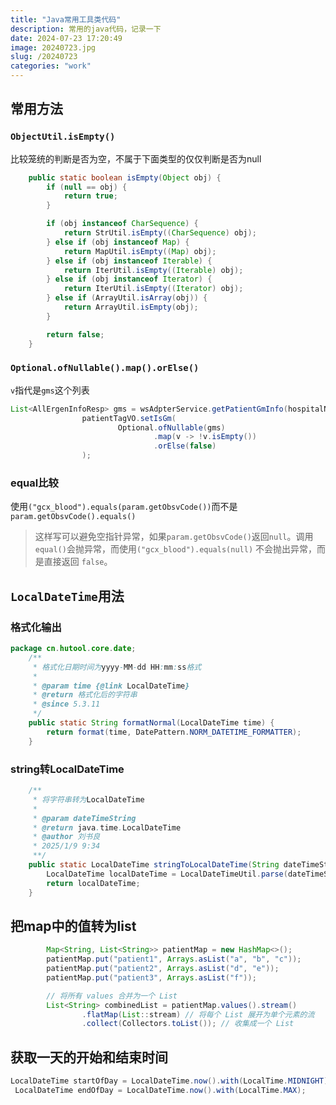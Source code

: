 ```yaml
---
title: "Java常用工具类代码"
description: 常用的java代码，记录一下
date: 2024-07-23 17:20:49
image: 20240723.jpg
slug: /20240723
categories: "work"
---
```


## 常用方法

### `ObjectUtil.isEmpty()`

比较笼统的判断是否为空，不属于下面类型的仅仅判断是否为null

```java
    public static boolean isEmpty(Object obj) {
        if (null == obj) {
            return true;
        }

        if (obj instanceof CharSequence) {
            return StrUtil.isEmpty((CharSequence) obj);
        } else if (obj instanceof Map) {
            return MapUtil.isEmpty((Map) obj);
        } else if (obj instanceof Iterable) {
            return IterUtil.isEmpty((Iterable) obj);
        } else if (obj instanceof Iterator) {
            return IterUtil.isEmpty((Iterator) obj);
        } else if (ArrayUtil.isArray(obj)) {
            return ArrayUtil.isEmpty(obj);
        }

        return false;
    }
```

### `Optional.ofNullable().map().orElse()`

`v`指代是`gms`这个列表

```java 
List<AllErgenInfoResp> gms = wsAdpterService.getPatientGmInfo(hospitalNumber);
                patientTagVO.setIsGm(
                        Optional.ofNullable(gms)
                                .map(v -> !v.isEmpty())
                                .orElse(false)
                );
```

### equal比较

使用`("gcx_blood").equals(param.getObsvCode())`而不是`param.getObsvCode().equals()`

> 这样写可以避免空指针异常，如果`param.getObsvCode()`返回`null`。调用`equal()`会抛异常，而使用`("gcx_blood").equals(null)` 不会抛出异常，而是直接返回 `false`。

## `LocalDateTime`用法

### 格式化输出

```java
package cn.hutool.core.date;
	/**
	 * 格式化日期时间为yyyy-MM-dd HH:mm:ss格式
	 *
	 * @param time {@link LocalDateTime}
	 * @return 格式化后的字符串
	 * @since 5.3.11
	 */
	public static String formatNormal(LocalDateTime time) {
		return format(time, DatePattern.NORM_DATETIME_FORMATTER);
	}
```

### string转LocalDateTime

```java
    /**
     * 将字符串转为LocalDateTime
     *
     * @param dateTimeString
     * @return java.time.LocalDateTime
     * @author 刘书良
     * 2025/1/9 9:34
     **/
    public static LocalDateTime stringToLocalDateTime(String dateTimeString) {
        LocalDateTime localDateTime = LocalDateTimeUtil.parse(dateTimeString, DatePattern.NORM_DATETIME_PATTERN);
        return localDateTime;
    }
```



## 把map中的值转为list

```java
		Map<String, List<String>> patientMap = new HashMap<>();
        patientMap.put("patient1", Arrays.asList("a", "b", "c"));
        patientMap.put("patient2", Arrays.asList("d", "e"));
        patientMap.put("patient3", Arrays.asList("f"));

        // 将所有 values 合并为一个 List
        List<String> combinedList = patientMap.values().stream()
                .flatMap(List::stream) // 将每个 List 展开为单个元素的流
                .collect(Collectors.toList()); // 收集成一个 List
```

## 获取一天的开始和结束时间

```java
LocalDateTime startOfDay = LocalDateTime.now().with(LocalTime.MIDNIGHT).minusMinutes(10);
 LocalDateTime endOfDay = LocalDateTime.now().with(LocalTime.MAX);
```

